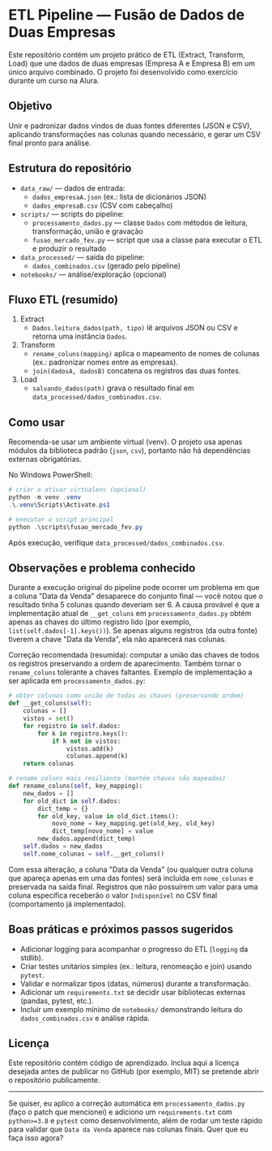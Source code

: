 # ETL Pipeline — Fusão de Dados de Duas Empresas

Este repositório contém um projeto prático de ETL (Extract, Transform, Load) que une dados de duas empresas (Empresa A e Empresa B) em um único arquivo combinado. O projeto foi desenvolvido como exercício durante um curso na Alura.

## Objetivo

Unir e padronizar dados vindos de duas fontes diferentes (JSON e CSV), aplicando transformações nas colunas quando necessário, e gerar um CSV final pronto para análise.

## Estrutura do repositório

- `data_raw/` — dados de entrada:
  - `dados_empresaA.json` (ex.: lista de dicionários JSON)
  - `dados_empresaB.csv` (CSV com cabeçalho)
- `scripts/` — scripts do pipeline:
  - `processamento_dados.py` — classe `Dados` com métodos de leitura, transformação, união e gravação
  - `fusao_mercado_fev.py` — script que usa a classe para executar o ETL e produzir o resultado
- `data_processed/` — saída do pipeline:
  - `dados_combinados.csv` (gerado pelo pipeline)
- `notebooks/` — análise/exploração (opcional)

## Fluxo ETL (resumido)

1. Extract
   - `Dados.leitura_dados(path, tipo)` lê arquivos JSON ou CSV e retorna uma instância `Dados`.
2. Transform
   - `rename_coluns(mapping)` aplica o mapeamento de nomes de colunas (ex.: padronizar nomes entre as empresas).
   - `join(dadosA, dadosB)` concatena os registros das duas fontes.
3. Load
   - `salvando_dados(path)` grava o resultado final em `data_processed/dados_combinados.csv`.

## Como usar

Recomenda-se usar um ambiente virtual (venv). O projeto usa apenas módulos da biblioteca padrão (`json`, `csv`), portanto não há dependências externas obrigatórias.

No Windows PowerShell:

```powershell
# criar e ativar virtualenv (opcional)
python -m venv .venv
.\.venv\Scripts\Activate.ps1

# executar o script principal
python .\scripts\fusao_mercado_fev.py
```

Após execução, verifique `data_processed/dados_combinados.csv`.

## Observações e problema conhecido

Durante a execução original do pipeline pode ocorrer um problema em que a coluna "Data da Venda" desaparece do conjunto final — você notou que o resultado tinha 5 colunas quando deveriam ser 6. A causa provável é que a implementação atual de `__get_coluns` em `processamento_dados.py` obtém apenas as chaves do último registro lido (por exemplo, `list(self.dados[-1].keys())`). Se apenas alguns registros (da outra fonte) tiverem a chave "Data da Venda", ela não aparecerá nas colunas.

Correção recomendada (resumida): computar a união das chaves de todos os registros preservando a ordem de aparecimento. Também tornar o `rename_coluns` tolerante a chaves faltantes. Exemplo de implementação a ser aplicada em `processamento_dados.py`:

```python
# obter colunas como união de todas as chaves (preservando ordem)
def __get_coluns(self):
    colunas = []
    vistos = set()
    for registro in self.dados:
        for k in registro.keys():
            if k not in vistos:
                vistos.add(k)
                colunas.append(k)
    return colunas

# rename_coluns mais resiliente (mantém chaves não mapeadas)
def rename_coluns(self, key_mapping):
    new_dados = []
    for old_dict in self.dados:
        dict_temp = {}
        for old_key, value in old_dict.items():
            novo_nome = key_mapping.get(old_key, old_key)
            dict_temp[novo_nome] = value
        new_dados.append(dict_temp)
    self.dados = new_dados
    self.nome_colunas = self.__get_coluns()
```

Com essa alteração, a coluna "Data da Venda" (ou qualquer outra coluna que apareça apenas em uma das fontes) será incluída em `nome_colunas` e preservada na saída final. Registros que não possuírem um valor para uma coluna específica receberão o valor `Indisponível` no CSV final (comportamento já implementado).

## Boas práticas e próximos passos sugeridos

- Adicionar logging para acompanhar o progresso do ETL (`logging` da stdlib).
- Criar testes unitários simples (ex.: leitura, renomeação e join) usando `pytest`.
- Validar e normalizar tipos (datas, números) durante a transformação.
- Adicionar um `requirements.txt` se decidir usar bibliotecas externas (pandas, pytest, etc.).
- Incluir um exemplo mínimo de `notebooks/` demonstrando leitura do `dados_combinados.csv` e análise rápida.

## Licença

Este repositório contém código de aprendizado. Inclua aqui a licença desejada antes de publicar no GitHub (por exemplo, MIT) se pretende abrir o repositório publicamente.

---

Se quiser, eu aplico a correção automática em `processamento_dados.py` (faço o patch que mencionei) e adiciono um `requirements.txt` com `python>=3.8` e `pytest` como desenvolvimento, além de rodar um teste rápido para validar que `Data da Venda` aparece nas colunas finais. Quer que eu faça isso agora?